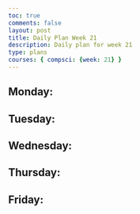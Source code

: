 ```yaml
---
toc: true
comments: false
layout: post
title: Daily Plan Week 21
description: Daily plan for week 21
type: plans
courses: { compsci: {week: 21} }
---
```


## Monday:
> 

## Tuesday:
> 

## Wednesday:
> 

## Thursday:
> 

## Friday:
> 
